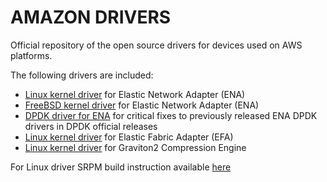 # AMAZON DRIVERS

Official repository of the open source drivers for devices used on AWS platforms.

The following drivers are included:


* [Linux kernel driver](./kernel/linux/ena) for Elastic Network Adapter (ENA)
* [FreeBSD kernel driver](./kernel/fbsd/ena) for Elastic Network Adapter (ENA)
* [DPDK driver for ENA](./userspace/dpdk) for critical fixes to previously released ENA DPDK drivers in DPDK official releases
* [Linux kernel driver](./kernel/linux/efa) for Elastic Fabric Adapter (EFA)
* [Linux kernel driver](./kernel/linux/gvt_compress) for Graviton2 Compression Engine

For Linux driver SRPM build instruction available [here](./kernel/linux/rpm/README-rpm.txt)


